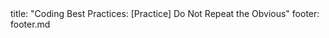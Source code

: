 <frontmatter>
title: "Coding Best Practices: [Practice] Do Not Repeat the Obvious"
footer: footer.md
</frontmatter>

<include src="navbar.md" boilerplate />

<include src="unit-inPage-asFlat.md" boilerplate />